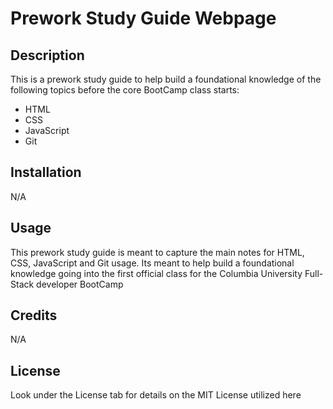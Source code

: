 # Prework Study Guide Webpage

## Description

This is a prework study guide to help build a foundational knowledge of the following topics before the core BootCamp class starts:

- HTML
- CSS
- JavaScript
- Git

## Installation

N/A

## Usage

This prework study guide is meant to capture the main notes for HTML, CSS, JavaScript and Git usage.  Its meant to help build a foundational knowledge going into the first official class for the Columbia University Full-Stack developer BootCamp

## Credits

N/A

## License

Look under the License tab for details on the MIT License utilized here

